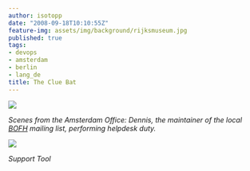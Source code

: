 ```yaml
---
author: isotopp
date: "2008-09-18T10:10:55Z"
feature-img: assets/img/background/rijksmuseum.jpg
published: true
tags:
- devops
- amsterdam
- berlin
- lang_de
title: The Clue Bat
---
```


![](/uploads/helpdesk_duty.jpg)

*Scenes from the Amsterdam Office: Dennis, the maintainer of the local 
[BOFH](https://en.wikipedia.org/wiki/BOFH) 
mailing list, performing helpdesk duty.*

![](/uploads/support_tool.jpg)

*Support Tool*
